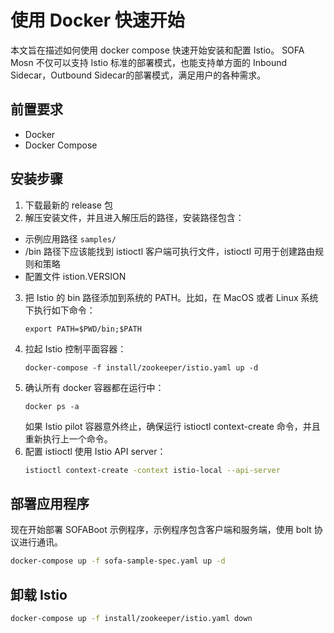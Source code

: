 # 使用 Docker 快速开始

本文旨在描述如何使用 docker compose 快速开始安装和配置 Istio。
SOFA Mosn 不仅可以支持 Istio 标准的部署模式，也能支持单方面的 Inbound Sidecar，Outbound Sidecar的部署模式，满足用户的各种需求。

## 前置要求

- Docker
- Docker Compose

## 安装步骤

1. 下载最新的 release 包
2. 解压安装文件，并且进入解压后的路径，安装路径包含：
- 示例应用路径 `samples/`
- /bin 路径下应该能找到 istioctl 客户端可执行文件，istioctl 可用于创建路由规则和策略
- 配置文件 istion.VERSION
3. 把 Istio 的 bin 路径添加到系统的 PATH。比如，在 MacOS 或者 Linux 系统下执行如下命令：
    ```SHELL
    export PATH=$PWD/bin;$PATH
    ```
4. 拉起 Istio 控制平面容器：
    ```SHELL
    docker-compose -f install/zookeeper/istio.yaml up -d
    ```
5. 确认所有 docker 容器都在运行中：
    ```SHELL
    docker ps -a
    ```
    如果 Istio pilot 容器意外终止，确保运行 istioctl context-create 命令，并且重新执行上一个命令。
6. 配置 istioctl 使用 Istio API server：
    ```bash
    istioctl context-create -context istio-local --api-server
    ```

## 部署应用程序

现在开始部署 SOFABoot 示例程序，示例程序包含客户端和服务端，使用 bolt 协议进行通讯。

```bash
docker-compose up -f sofa-sample-spec.yaml up -d
```

## 卸载 Istio

```bash
docker-compose up -f install/zookeeper/istio.yaml down
```